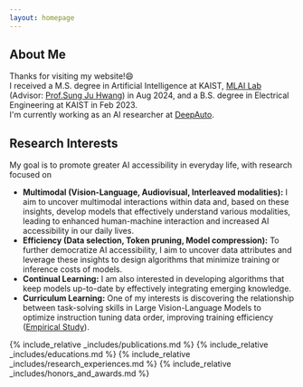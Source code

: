 ```yaml
---
layout: homepage
---
```


## About Me

Thanks for visiting my website!😄     
I received a M.S. degree in Artificial Intelligence at KAIST, [MLAI Lab](https://www.mlai-kaist.com/) (Advisor: [Prof.Sung Ju Hwang](http://www.sungjuhwang.com/)) in Aug 2024, and a B.S. degree in Electrical Engineering at KAIST in Feb 2023.     
I'm currently working as an AI researcher at [DeepAuto](https://www.deepauto.ai/).     

## Research Interests
My goal is to promote greater AI accessibility in everyday life, with research focused on
- **Multimodal (Vision-Language, Audiovisual, Interleaved modalities):** I aim to uncover multimodal interactions within data and, based on these insights, develop models that effectively understand various modalities, leading to enhanced human-machine interaction and increased AI accessibility in our daily lives.     
- **Efficiency (Data selection, Token pruning, Model compression):** To further democratize AI accessibility, I aim to uncover data attributes and leverage these insights to design algorithms that minimize training or inference costs of models.          
- **Continual Learning:** I am also interested in developing algorithms that keep models up-to-date by effectively integrating emerging knowledge.
- **Curriculum Learning:** One of my interests is discovering the relationship between task-solving skills in Large Vision-Language Models to optimize instruction tuning data order, improving training efficiency ([Empirical Study](./assets/files/empirical_study.pdf)).

{% include_relative _includes/publications.md %}
{% include_relative _includes/educations.md %}
{% include_relative _includes/research_experiences.md %}
{% include_relative _includes/honors_and_awards.md %}

